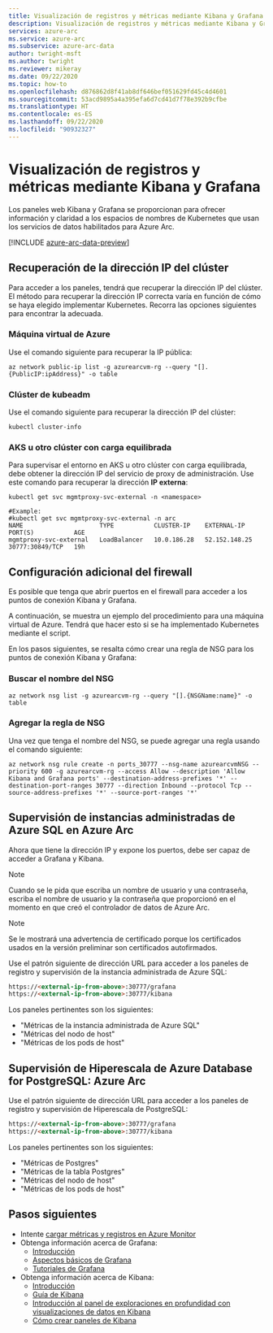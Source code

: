 ```yaml
---
title: Visualización de registros y métricas mediante Kibana y Grafana
description: Visualización de registros y métricas mediante Kibana y Grafana
services: azure-arc
ms.service: azure-arc
ms.subservice: azure-arc-data
author: twright-msft
ms.author: twright
ms.reviewer: mikeray
ms.date: 09/22/2020
ms.topic: how-to
ms.openlocfilehash: d876862d8f41ab8df646bef051629fd45c4d4601
ms.sourcegitcommit: 53acd9895a4a395efa6d7cd41d7f78e392b9cfbe
ms.translationtype: HT
ms.contentlocale: es-ES
ms.lasthandoff: 09/22/2020
ms.locfileid: "90932327"
---
```

# <a name="view-logs-and-metrics-using-kibana-and-grafana"></a>Visualización de registros y métricas mediante Kibana y Grafana

Los paneles web Kibana y Grafana se proporcionan para ofrecer información y claridad a los espacios de nombres de Kubernetes que usan los servicios de datos habilitados para Azure Arc.

[!INCLUDE [azure-arc-data-preview](../../../includes/azure-arc-data-preview.md)]

## <a name="retrieve-the-ip-address-of-your-cluster"></a>Recuperación de la dirección IP del clúster

Para acceder a los paneles, tendrá que recuperar la dirección IP del clúster. El método para recuperar la dirección IP correcta varía en función de cómo se haya elegido implementar Kubernetes. Recorra las opciones siguientes para encontrar la adecuada.

### <a name="azure-virtual-machine"></a>Máquina virtual de Azure

Use el comando siguiente para recuperar la IP pública:

```console
az network public-ip list -g azurearcvm-rg --query "[].{PublicIP:ipAddress}" -o table
```

### <a name="kubeadm-cluster"></a>Clúster de kubeadm

Use el comando siguiente para recuperar la dirección IP del clúster:

```console
kubectl cluster-info
```


### <a name="aks-or-other-load-balanced-cluster"></a>AKS u otro clúster con carga equilibrada

Para supervisar el entorno en AKS u otro clúster con carga equilibrada, debe obtener la dirección IP del servicio de proxy de administración. Use este comando para recuperar la dirección **IP externa**:

```console
kubectl get svc mgmtproxy-svc-external -n <namespace>

#Example:
#kubectl get svc mgmtproxy-svc-external -n arc
NAME                     TYPE           CLUSTER-IP    EXTERNAL-IP     PORT(S)           AGE
mgmtproxy-svc-external   LoadBalancer   10.0.186.28   52.152.148.25   30777:30849/TCP   19h
```

## <a name="additional-firewall-configuration"></a>Configuración adicional del firewall

Es posible que tenga que abrir puertos en el firewall para acceder a los puntos de conexión Kibana y Grafana.

A continuación, se muestra un ejemplo del procedimiento para una máquina virtual de Azure. Tendrá que hacer esto si se ha implementado Kubernetes mediante el script.

En los pasos siguientes, se resalta cómo crear una regla de NSG para los puntos de conexión Kibana y Grafana:

### <a name="find-the-name-of-the-nsg"></a>Buscar el nombre del NSG

```console
az network nsg list -g azurearcvm-rg --query "[].{NSGName:name}" -o table
```

### <a name="add-the-nsg-rule"></a>Agregar la regla de NSG

Una vez que tenga el nombre del NSG, se puede agregar una regla usando el comando siguiente:

```console
az network nsg rule create -n ports_30777 --nsg-name azurearcvmNSG --priority 600 -g azurearcvm-rg --access Allow --description 'Allow Kibana and Grafana ports' --destination-address-prefixes '*' --destination-port-ranges 30777 --direction Inbound --protocol Tcp --source-address-prefixes '*' --source-port-ranges '*'
```

## <a name="monitor-azure-sql-managed-instances-on-azure-arc"></a>Supervisión de instancias administradas de Azure SQL en Azure Arc

Ahora que tiene la dirección IP y expone los puertos, debe ser capaz de acceder a Grafana y Kibana.

> [!NOTE]
>  Cuando se le pida que escriba un nombre de usuario y una contraseña, escriba el nombre de usuario y la contraseña que proporcionó en el momento en que creó el controlador de datos de Azure Arc.

> [!NOTE]
>  Se le mostrará una advertencia de certificado porque los certificados usados en la versión preliminar son certificados autofirmados.

Use el patrón siguiente de dirección URL para acceder a los paneles de registro y supervisión de la instancia administrada de Azure SQL:

```html
https://<external-ip-from-above>:30777/grafana
https://<external-ip-from-above>:30777/kibana
```

Los paneles pertinentes son los siguientes:

* "Métricas de la instancia administrada de Azure SQL"
* "Métricas del nodo de host"
* "Métricas de los pods de host"

## <a name="monitor-azure-database-for-postgresql-hyperscale---azure-arc"></a>Supervisión de Hiperescala de Azure Database for PostgreSQL: Azure Arc

Use el patrón siguiente de dirección URL para acceder a los paneles de registro y supervisión de Hiperescala de PostgreSQL:

```html
https://<external-ip-from-above>:30777/grafana
https://<external-ip-from-above>:30777/kibana
```

Los paneles pertinentes son los siguientes:

* "Métricas de Postgres"
* "Métricas de la tabla Postgres"
* "Métricas del nodo de host"
* "Métricas de los pods de host"

## <a name="next-steps"></a>Pasos siguientes
- Intente [cargar métricas y registros en Azure Monitor](upload-metrics-and-logs-to-azure-monitor.md)
- Obtenga información acerca de Grafana:
   - [Introducción](https://grafana.com/docs/grafana/latest/getting-started/getting-started)
   - [Aspectos básicos de Grafana](https://grafana.com/tutorials/grafana-fundamentals/#1)
   - [Tutoriales de Grafana](https://grafana.com/tutorials/grafana-fundamentals/#1)
- Obtenga información acerca de Kibana:
   - [Introducción](https://www.elastic.co/webinars/getting-started-kibana?baymax=default&elektra=docs&storm=top-video)
   - [Guía de Kibana](https://www.elastic.co/guide/en/kibana/current/index.html)
   - [Introducción al panel de exploraciones en profundidad con visualizaciones de datos en Kibana](https://www.elastic.co/webinars/dashboard-drilldowns-with-data-visualizations-in-kibana/)
   - [Cómo crear paneles de Kibana](https://www.elastic.co/webinars/how-to-build-kibana-dashboards/)

